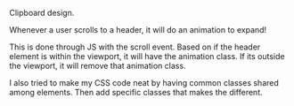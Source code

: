 Clipboard design.

Whenever a user scrolls to a header, it will do an animation to expand!

This is done through JS with the scroll event. Based on if the header element is within the viewport, it will have the animation class.
If its outside the viewport, it will remove that animation class.

I also tried to make my CSS code neat by having common classes shared among elements. Then add specific classes that makes the different.